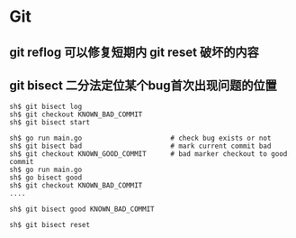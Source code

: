 # Git

## git reflog 可以修复短期内 git reset 破坏的内容

## git bisect 二分法定位某个bug首次出现问题的位置

```shell
sh$ git bisect log
sh$ git checkout KNOWN_BAD_COMMIT
sh$ git bisect start

sh$ go run main.go                      # check bug exists or not
sh$ git bisect bad                      # mark current commit bad
sh$ git checkout KNOWN_GOOD_COMMIT      # bad marker checkout to good commit
sh$ go run main.go
sh$ go bisect good
sh$ git checkout KNOWN_BAD_COMMIT  
....

sh$ git bisect good KNOWN_BAD_COMMIT

sh$ git bisect reset

```